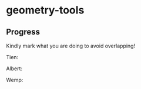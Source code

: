 # geometry-tools

## Progress

Kindly mark what you are doing to avoid overlapping!

Tien: 

Albert:

Wemp: 
